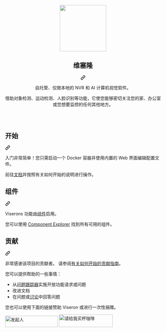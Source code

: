 <div class="Box-sc-g0xbh4-0 QkQOb js-snippet-clipboard-copy-unpositioned" data-hpc="true"><article class="markdown-body entry-content container-lg" itemprop="text"><div align="center" dir="auto">
    <a href="https://github.com/roflcoopter/viseron">
        <img width="150" height="150" src="/roflcoopter/viseron/raw/dev/docs/static/img/viseron-logo.svg" style="max-width: 100%;">
    </a>
    <br>
    <div class="markdown-heading" dir="auto"><h1 tabindex="-1" class="heading-element" dir="auto" _msttexthash="9818666" _msthash="335">维塞隆</h1><a id="user-content-viseron" class="anchor" aria-label="永久链接： Viseron" href="#viseron" _mstaria-label="340704" _msthash="336"><svg class="octicon octicon-link" viewBox="0 0 16 16" version="1.1" width="16" height="16" aria-hidden="true"><path d="m7.775 3.275 1.25-1.25a3.5 3.5 0 1 1 4.95 4.95l-2.5 2.5a3.5 3.5 0 0 1-4.95 0 .751.751 0 0 1 .018-1.042.751.751 0 0 1 1.042-.018 1.998 1.998 0 0 0 2.83 0l2.5-2.5a2.002 2.002 0 0 0-2.83-2.83l-1.25 1.25a.751.751 0 0 1-1.042-.018.751.751 0 0 1-.018-1.042Zm-4.69 9.64a1.998 1.998 0 0 0 2.83 0l1.25-1.25a.751.751 0 0 1 1.042.018.751.751 0 0 1 .018 1.042l-1.25 1.25a3.5 3.5 0 1 1-4.95-4.95l2.5-2.5a3.5 3.5 0 0 1 4.95 0 .751.751 0 0 1-.018 1.042.751.751 0 0 1-1.042.018 1.998 1.998 0 0 0-2.83 0l-2.5 2.5a1.998 1.998 0 0 0 0 2.83Z"></path></svg></a></div>
    <p dir="auto" _msttexthash="115903905" _msthash="337">自托管、仅限本地的 NVR 和 AI 计算机视觉软件。</p>
    <p dir="auto" _msttexthash="507502580" _msthash="338">借助对象检测、运动检测、人脸识别等功能，它使您能够密切关注您的家、办公室或您想要监控的任何其他地方。</p>
    <h1 dir="auto"></h1>
    <br>
</div>
<div class="markdown-heading" dir="auto"><h1 tabindex="-1" class="heading-element" dir="auto" _msttexthash="4603768" _msthash="339">开始</h1><a id="user-content-getting-started" class="anchor" aria-label="永久链接： 开始使用" href="#getting-started" _mstaria-label="601445" _msthash="340"><svg class="octicon octicon-link" viewBox="0 0 16 16" version="1.1" width="16" height="16" aria-hidden="true"><path d="m7.775 3.275 1.25-1.25a3.5 3.5 0 1 1 4.95 4.95l-2.5 2.5a3.5 3.5 0 0 1-4.95 0 .751.751 0 0 1 .018-1.042.751.751 0 0 1 1.042-.018 1.998 1.998 0 0 0 2.83 0l2.5-2.5a2.002 2.002 0 0 0-2.83-2.83l-1.25 1.25a.751.751 0 0 1-1.042-.018.751.751 0 0 1-.018-1.042Zm-4.69 9.64a1.998 1.998 0 0 0 2.83 0l1.25-1.25a.751.751 0 0 1 1.042.018.751.751 0 0 1 .018 1.042l-1.25 1.25a3.5 3.5 0 1 1-4.95-4.95l2.5-2.5a3.5 3.5 0 0 1 4.95 0 .751.751 0 0 1-.018 1.042.751.751 0 0 1-1.042.018 1.998 1.998 0 0 0-2.83 0l-2.5 2.5a1.998 1.998 0 0 0 0 2.83Z"></path></svg></a></div>
<p dir="auto" _msttexthash="294434816" _msthash="341">入门非常简单！您只需启动一个 Docker 容器并使用内置的 Web 界面编辑配置文件。</p>
<p dir="auto" _msttexthash="119390050" _msthash="342">前往<a href="https://viseron.netlify.app" rel="nofollow" _istranslated="1">文档</a>并按照有关如何开始的说明进行操作。</p>
<div class="markdown-heading" dir="auto"><h1 tabindex="-1" class="heading-element" dir="auto" _msttexthash="5055388" _msthash="343">组件</h1><a id="user-content-components" class="anchor" aria-label="永久链接： Components" href="#components" _mstaria-label="446381" _msthash="344"><svg class="octicon octicon-link" viewBox="0 0 16 16" version="1.1" width="16" height="16" aria-hidden="true"><path d="m7.775 3.275 1.25-1.25a3.5 3.5 0 1 1 4.95 4.95l-2.5 2.5a3.5 3.5 0 0 1-4.95 0 .751.751 0 0 1 .018-1.042.751.751 0 0 1 1.042-.018 1.998 1.998 0 0 0 2.83 0l2.5-2.5a2.002 2.002 0 0 0-2.83-2.83l-1.25 1.25a.751.751 0 0 1-1.042-.018.751.751 0 0 1-.018-1.042Zm-4.69 9.64a1.998 1.998 0 0 0 2.83 0l1.25-1.25a.751.751 0 0 1 1.042.018.751.751 0 0 1 .018 1.042l-1.25 1.25a3.5 3.5 0 1 1-4.95-4.95l2.5-2.5a3.5 3.5 0 0 1 4.95 0 .751.751 0 0 1-.018 1.042.751.751 0 0 1-1.042.018 1.998 1.998 0 0 0-2.83 0l-2.5 2.5a1.998 1.998 0 0 0 0 2.83Z"></path></svg></a></div>
<p dir="auto" _msttexthash="47634145" _msthash="345">Viserons 功能由<a href="https://viseron.netlify.app/docs/documentation/configuration#components" rel="nofollow" _istranslated="1">组件</a>启用。</p>
<p dir="auto" _msttexthash="120336216" _msthash="346">您可以使用 <a href="https://viseron.netlify.app/components-explorer/" rel="nofollow" _istranslated="1">Component Explorer</a> 找到所有可用的组件。</p>
<div class="markdown-heading" dir="auto"><h1 tabindex="-1" class="heading-element" dir="auto" _msttexthash="6354283" _msthash="347">贡献</h1><a id="user-content-contributing" class="anchor" aria-label="永久链接： 贡献" href="#contributing" _mstaria-label="521066" _msthash="348"><svg class="octicon octicon-link" viewBox="0 0 16 16" version="1.1" width="16" height="16" aria-hidden="true"><path d="m7.775 3.275 1.25-1.25a3.5 3.5 0 1 1 4.95 4.95l-2.5 2.5a3.5 3.5 0 0 1-4.95 0 .751.751 0 0 1 .018-1.042.751.751 0 0 1 1.042-.018 1.998 1.998 0 0 0 2.83 0l2.5-2.5a2.002 2.002 0 0 0-2.83-2.83l-1.25 1.25a.751.751 0 0 1-1.042-.018.751.751 0 0 1-.018-1.042Zm-4.69 9.64a1.998 1.998 0 0 0 2.83 0l1.25-1.25a.751.751 0 0 1 1.042.018.751.751 0 0 1 .018 1.042l-1.25 1.25a3.5 3.5 0 1 1-4.95-4.95l2.5-2.5a3.5 3.5 0 0 1 4.95 0 .751.751 0 0 1-.018 1.042.751.751 0 0 1-1.042.018 1.998 1.998 0 0 0-2.83 0l-2.5 2.5a1.998 1.998 0 0 0 0 2.83Z"></path></svg></a></div>
<p dir="auto" _msttexthash="188036277" _msthash="349">非常感谢该项目的贡献者。
请参阅<a href="https://viseron.netlify.app/docs/contributing" rel="nofollow" _istranslated="1">有关如何开始的贡献指南</a>。</p>
<p dir="auto" _msttexthash="60395062" _msthash="350">您可以提供帮助的一些事情：</p>
<ul dir="auto">
<li _msttexthash="100581442" _msthash="351">从<a href="https://github.com/roflcoopter/viseron/issues" _istranslated="1">问题跟踪器</a>实施开放功能请求或问题</li>
<li _msttexthash="12703028" _msthash="352">改进文档</li>
<li _msttexthash="54752217" _msthash="353">在问题或<a href="https://github.com/roflcoopter/viseron/discussions" _istranslated="1">讨论</a>中回答问题</li>
</ul>
<p dir="auto" _msttexthash="157850225" _msthash="354">您也可以使用下面的链接赞助 Viseron 或进行一次性捐赠。</p>
<p dir="auto"><a href="https://github.com/sponsors/roflcoopter"><img src="/roflcoopter/viseron/raw/dev/docs/static/img/sponsor_button.png" alt="发起人" style="height: 37px; width: 170px; max-width: 100%;" _mstalt="99515" _msthash="355"></a>
<a href="https://www.buymeacoffee.com/roflcoopter" rel="nofollow"><img src="https://camo.githubusercontent.com/0b448aabee402aaf7b3b256ae471e7dc66bcf174fad7d6bb52b27138b2364e47/68747470733a2f2f7777772e6275796d6561636f666665652e636f6d2f6173736574732f696d672f637573746f6d5f696d616765732f6f72616e67655f696d672e706e67" alt="请给我买杯咖啡" style="height: 41px; width: 174px; max-width: 100%;" data-canonical-src="https://www.buymeacoffee.com/assets/img/custom_images/orange_img.png" _mstalt="185510" _msthash="356"></a></p>
</article></div>

